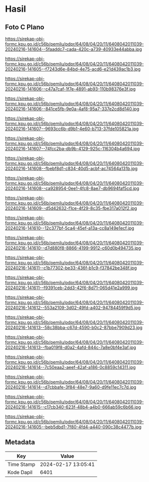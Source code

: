 # Hasil

## Foto C Plano

https://sirekap-obj-formc.kpu.go.id/c56b/pemilu/pdpr/64/08/04/20/11/6408042011039-20240216-141604--5faaddc7-cada-420c-a739-40933e44abba.jpg

https://sirekap-obj-formc.kpu.go.id/c56b/pemilu/pdpr/64/08/04/20/11/6408042011039-20240216-141605--f7243d6e-84bd-4e75-acd6-e21d439ac1b3.jpg

https://sirekap-obj-formc.kpu.go.id/c56b/pemilu/pdpr/64/08/04/20/11/6408042011039-20240216-141606--c47a7caf-1f7e-4891-ab93-110b98376e3f.jpg

https://sirekap-obj-formc.kpu.go.id/c56b/pemilu/pdpr/64/08/04/20/11/6408042011039-20240216-141606--841ce5fb-9e0a-4af8-95a7-337e2cd8d140.jpg

https://sirekap-obj-formc.kpu.go.id/c56b/pemilu/pdpr/64/08/04/20/11/6408042011039-20240216-141607--9693cc6b-d9b1-4e60-b713-37fde105821a.jpg

https://sirekap-obj-formc.kpu.go.id/c56b/pemilu/pdpr/64/08/04/20/11/6408042011039-20240216-141607--74fcc2ba-db9b-4129-925c-116304b4a694.jpg

https://sirekap-obj-formc.kpu.go.id/c56b/pemilu/pdpr/64/08/04/20/11/6408042011039-20240216-141608--fbebf8d1-c834-40d5-acbf-ac74564a131b.jpg

https://sirekap-obj-formc.kpu.go.id/c56b/pemilu/pdpr/64/08/04/20/11/6408042011039-20240216-141608--ca928954-0ee1-4fc8-8ae7-db9694faf5cd.jpg

https://sirekap-obj-formc.kpu.go.id/c56b/pemilu/pdpr/64/08/04/20/11/6408042011039-20240216-141609--d5d42632-f1ce-4f29-8c35-fbe317a012f2.jpg

https://sirekap-obj-formc.kpu.go.id/c56b/pemilu/pdpr/64/08/04/20/11/6408042011039-20240216-141610--12c377bf-5ca4-45ef-a13a-cc8a149e1ecf.jpg

https://sirekap-obj-formc.kpu.go.id/c56b/pemilu/pdpr/64/08/04/20/11/6408042011039-20240216-141610--d7d880f8-8866-4199-9912-c60d0b494735.jpg

https://sirekap-obj-formc.kpu.go.id/c56b/pemilu/pdpr/64/08/04/20/11/6408042011039-20240216-141611--c1b77302-be33-436f-b1c9-f37842be348f.jpg

https://sirekap-obj-formc.kpu.go.id/c56b/pemilu/pdpr/64/08/04/20/11/6408042011039-20240216-141611--f9391ceb-2dd3-42f6-8d71-065d41e2a999.jpg

https://sirekap-obj-formc.kpu.go.id/c56b/pemilu/pdpr/64/08/04/20/11/6408042011039-20240216-141612--553a2109-3d02-49fd-a402-94784459f9d5.jpg

https://sirekap-obj-formc.kpu.go.id/c56b/pemilu/pdpr/64/08/04/20/11/6408042011039-20240216-141613--58c38bba-c67d-4590-b0c2-87bbe7909d23.jpg

https://sirekap-obj-formc.kpu.go.id/c56b/pemilu/pdpr/64/08/04/20/11/6408042011039-20240216-141613--fba019f8-d0a2-4afd-844c-7a8e0bf4e3af.jpg

https://sirekap-obj-formc.kpu.go.id/c56b/pemilu/pdpr/64/08/04/20/11/6408042011039-20240216-141614--7c50eaa2-aeef-42af-a186-0c8859c14311.jpg

https://sirekap-obj-formc.kpu.go.id/c56b/pemilu/pdpr/64/08/04/20/11/6408042011039-20240216-141614--d7cbbafe-3f84-48e7-9a60-d9fe11ec7c7d.jpg

https://sirekap-obj-formc.kpu.go.id/c56b/pemilu/pdpr/64/08/04/20/11/6408042011039-20240216-141615--c17cb340-623f-48b4-a4b0-666ab59c6b66.jpg

https://sirekap-obj-formc.kpu.go.id/c56b/pemilu/pdpr/64/08/04/20/11/6408042011039-20240216-141605--beb5dbd1-7f80-4fd4-a440-090c38c4477b.jpg


## Metadata

| Key        | Value               |
| ---------- | ------------------- |
| Time Stamp | 2024-02-17 13:05:41 |
| Kode Dapil | 6401                |



